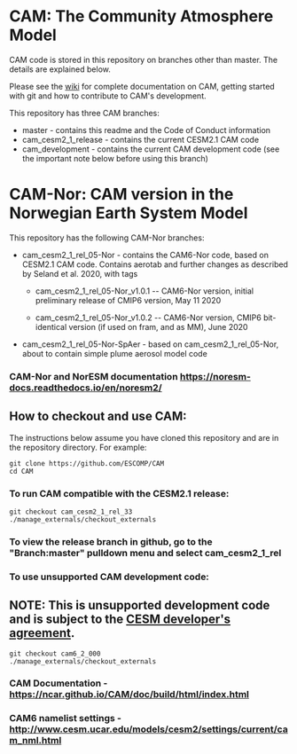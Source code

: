 # CAM: The Community Atmosphere Model

CAM code is stored in this repository on branches other than master.  The details are explained below.

Please see the [wiki](https://github.com/ESCOMP/CAM/wiki) for complete documentation on CAM, getting started with git and how to contribute to CAM's development.

This repository has three CAM branches:
* master - contains this readme and the Code of Conduct information
* cam_cesm2_1_release - contains the current CESM2.1 CAM code
* cam_development - contains the current CAM development code (see the important note below before using this branch)

# CAM-Nor: CAM version in the Norwegian Earth System Model

This repository has the following CAM-Nor branches:

* cam_cesm2_1_rel_05-Nor - contains the CAM6-Nor code, based on CESM2.1 CAM code. Contains aerotab and further changes as described by Seland et al. 2020, with tags

  - cam_cesm2_1_rel_05-Nor_v1.0.1 -- CAM6-Nor version, initial preliminary release of CMIP6 version, May 11 2020

  - cam_cesm2_1_rel_05-Nor_v1.0.2 -- CAM6-Nor version, CMIP6 bit-identical version (if used on fram, and as MM), June 2020

* cam_cesm2_1_rel_05-Nor-SpAer - based on cam_cesm2_1_rel_05-Nor, about to contain simple plume aerosol model code

### CAM-Nor and NorESM documentation https://noresm-docs.readthedocs.io/en/noresm2/

## How to checkout and use CAM:

The instructions below assume you have cloned this repository and are in the repository directory. For example:
```
git clone https://github.com/ESCOMP/CAM
cd CAM
```

### To run CAM compatible with the CESM2.1 release:
```
git checkout cam_cesm2_1_rel_33
./manage_externals/checkout_externals
```
### To view the release branch in github, go to the "Branch:master" pulldown menu and select cam_cesm2_1_rel

### To use unsupported CAM **development** code:

## NOTE: This is **unsupported** development code and is subject to the [CESM developer's agreement](http://www.cgd.ucar.edu/cseg/development-code.html).
```
git checkout cam6_2_000
./manage_externals/checkout_externals
```
### CAM Documentation - https://ncar.github.io/CAM/doc/build/html/index.html

### CAM6 namelist settings - http://www.cesm.ucar.edu/models/cesm2/settings/current/cam_nml.html
